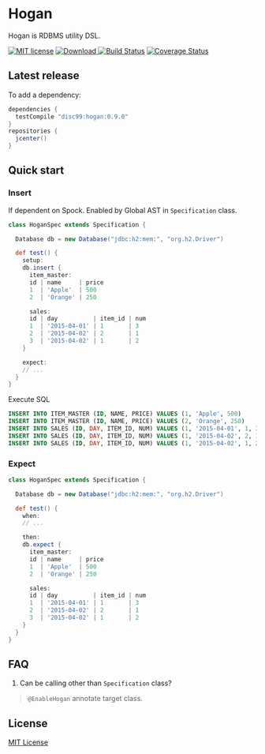 # Hogan

Hogan is RDBMS utility DSL.

[![MIT license](http://img.shields.io/badge/license-MIT-brightgreen.svg)](http://opensource.org/licenses/MIT)
[![Download](https://api.bintray.com/packages/disc99/maven/hogan/images/download.svg) ](https://bintray.com/disc99/maven/hogan/_latestVersion)
[![Build Status](https://travis-ci.org/disc99/hogan.svg?branch=master)](https://travis-ci.org/disc99/hogan)
[![Coverage Status](https://coveralls.io/repos/github/disc99/hogan/badge.svg?branch=master)](https://coveralls.io/github/disc99/hogan?branch=master)


## Latest release

To add a dependency:

```groovy
dependencies {
  testCompile "disc99:hogan:0.9.0"
}
repositories {
  jcenter()
}
```


## Quick start

### Insert

If dependent on Spock.
Enabled by Global AST in `Specification` class.

```groovy
class HoganSpec extends Specification {

  Database db = new Database("jdbc:h2:mem:", "org.h2.Driver")

  def test() {
    setup:
    db.insert {
      item_master:
      id | name     | price
      1  | 'Apple'  | 500
      2  | 'Orange' | 250

      sales:
      id | day          | item_id | num
      1  | '2015-04-01' | 1       | 3
      2  | '2015-04-02' | 2       | 1
      3  | '2015-04-02' | 1       | 2
    }

    expect:
    // ...
  }
}
```

Execute SQL

```sql
INSERT INTO ITEM_MASTER (ID, NAME, PRICE) VALUES (1, 'Apple', 500)
INSERT INTO ITEM_MASTER (ID, NAME, PRICE) VALUES (2, 'Orange', 250)
INSERT INTO SALES (ID, DAY, ITEM_ID, NUM) VALUES (1, '2015-04-01', 1, 3)
INSERT INTO SALES (ID, DAY, ITEM_ID, NUM) VALUES (1, '2015-04-02', 2, 1)
INSERT INTO SALES (ID, DAY, ITEM_ID, NUM) VALUES (1, '2015-04-02', 1, 2)
```

### Expect

```groovy
class HoganSpec extends Specification {

  Database db = new Database("jdbc:h2:mem:", "org.h2.Driver")

  def test() {
    when:
    // ...

    then:
    db.expect {
      item_master:
      id | name     | price
      1  | 'Apple'  | 500
      2  | 'Orange' | 250

      sales:
      id | day          | item_id | num
      1  | '2015-04-01' | 1       | 3
      2  | '2015-04-02' | 2       | 1
      3  | '2015-04-02' | 1       | 2
    }
  }
}
```

## FAQ
1. Can be calling other than `Specification` class?

> `@EnableHogan` annotate target class.

## License
[MIT License](https://github.com/disc99/hogan/blob/master/LICENSE)
